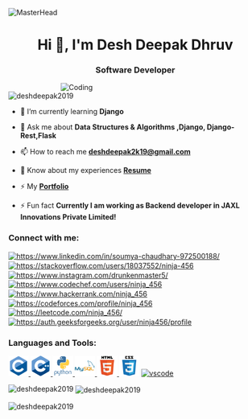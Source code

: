 ![MasterHead](https://chkskills.com/wp-content/uploads/2020/04/PNC-Animated-Banners.gif)
<h1 align="center">Hi 👋, I'm Desh Deepak Dhruv</h1>
<h3 align="center">Software Developer</h3>
<img align="right" alt="Coding" width="400" src="https://cdn.dribbble.com/users/1162077/screenshots/3848914/programmer.gif">
<p align="left"> <img src="https://komarev.com/ghpvc/?username=deshdeepak2019&label=Profile%20views&color=0e75b6&style=flat" alt="deshdeepak2019" /> </p>

- 🌱 I’m currently learning **Django**

- 💬 Ask me about **Data Structures & Algorithms ,Django, Django-Rest,Flask**

- 📫 How to reach me **deshdeepak2k19@gmail.com**

- 📄 Know about my experiences **<a href="https://drive.google.com/file/d/17YOeGztO18xUb-re-qVbn-jIGXysSPOZ/view?usp=share_link" target="_blank">Resume</a>**

- ⚡ My **<a href="https://myportfolio8954.netlify.app//" target="_blank">Portfolio</a>**

- ⚡ Fun fact **Currently I am working as Backend developer in JAXL Innovations Private Limited!**

<h3 align="left">Connect with me:</h3>
<p align="left">
<a href="https://www.linkedin.com/in/desh-deepak-dhruv-2b3a65203/" target="blank"><img align="center" src="https://raw.githubusercontent.com/rahuldkjain/github-profile-readme-generator/master/src/images/icons/Social/linked-in-alt.svg" alt="https://www.linkedin.com/in/soumya-chaudhary-972500188/" height="30" width="40" /></a>
<a href="https://stackoverflow.com/users/19534450/desh-deepak-dhruv" target="blank"><img align="center" src="https://raw.githubusercontent.com/rahuldkjain/github-profile-readme-generator/master/src/images/icons/Social/stack-overflow.svg" alt="https://stackoverflow.com/users/18037552/ninja-456" height="30" width="40" /></a>
<a href="https://www.instagram.com/dhruvdeshdeepak/" target="blank"><img align="center" src="https://raw.githubusercontent.com/rahuldkjain/github-profile-readme-generator/master/src/images/icons/Social/instagram.svg" alt="https://www.instagram.com/drunkenmaster5/" height="30" width="40" /></a>
<a href="https://www.codechef.com/users/deshdeepak2019" target="blank"><img align="center" src="https://cdn.jsdelivr.net/npm/simple-icons@3.1.0/icons/codechef.svg" alt="https://www.codechef.com/users/ninja_456" height="30" width="40" /></a>
<a href="https://www.hackerrank.com/deshdeepak_btec1" target="blank"><img align="center" src="https://raw.githubusercontent.com/rahuldkjain/github-profile-readme-generator/master/src/images/icons/Social/hackerrank.svg" alt="https://www.hackerrank.com/ninja_456" height="30" width="40" /></a>
<a href="https://codeforces.com/profile/desh_deepak_19" target="blank"><img align="center" src="https://raw.githubusercontent.com/rahuldkjain/github-profile-readme-generator/master/src/images/icons/Social/codeforces.svg" alt="https://codeforces.com/profile/ninja_456" height="30" width="40" /></a>
<a href="https://leetcode.com/desh_deepak_2k19/" target="blank"><img align="center" src="https://raw.githubusercontent.com/rahuldkjain/github-profile-readme-generator/master/src/images/icons/Social/leet-code.svg" alt="https://leetcode.com/ninja_456/" height="30" width="40" /></a>
<a href="https://auth.geeksforgeeks.org/user/deshdeepc3eo/profile" target="blank"><img align="center" src="https://raw.githubusercontent.com/rahuldkjain/github-profile-readme-generator/master/src/images/icons/Social/geeks-for-geeks.svg" alt="https://auth.geeksforgeeks.org/user/ninja456/profile" height="30" width="40" /></a>
</p>

<h3 align="left">Languages and Tools:</h3>

<p align="left"> 
<a href="https://www.cprogramming.com/" target="_blank" rel="noreferrer"> 
  <img src="https://raw.githubusercontent.com/devicons/devicon/master/icons/c/c-original.svg" alt="c" width="40" height="40"/> 
</a> 
<a href="https://www.w3schools.com/cpp/" target="_blank" rel="noreferrer"> 
  <img src="https://raw.githubusercontent.com/devicons/devicon/master/icons/cplusplus/cplusplus-original.svg" alt="cplusplus" width="40" height="40"/>
</a>  
<!-- <a href="https://www.typescriptlang.org/" target="_blank" rel="noreferrer">
  <img src="https://raw.githubusercontent.com/devicons/devicon/master/icons/typescript/typescript-original.svg" alt="typescript" width="40" height="40"/>
</a>   -->
<!-- <a href="https://reactjs.org/" target="_blank" rel="noreferrer">
  <img src="https://raw.githubusercontent.com/devicons/devicon/master/icons/react/react-original-wordmark.svg" alt="react" width="40" height="40"/></a>   -->
<!-- <a href="https://nodejs.org" target="_blank" rel="noreferrer">
  <img src="https://raw.githubusercontent.com/devicons/devicon/master/icons/nodejs/nodejs-original-wordmark.svg" alt="nodejs" width="40" height="40"/>
</a> -->
<a href="https://www.python.com/" target="_blank" rel="noreferrer">
  <img src="https://raw.githubusercontent.com/devicons/devicon/master/icons/python/python-original-wordmark.svg" alt="mysql" width="40" height="40"/> </a>
<!-- <a href="https://expressjs.com" target="_blank" rel="noreferrer">
  <img src="https://raw.githubusercontent.com/devicons/devicon/master/icons/express/express-original-wordmark.svg" alt="express" width="40" height="40"/>
</a> -->
<a href="https://www.mysql.com/" target="_blank" rel="noreferrer">
  <img src="https://raw.githubusercontent.com/devicons/devicon/master/icons/mysql/mysql-original-wordmark.svg" alt="mysql" width="40" height="40"/> </a>
<a href="https://www.w3.org/html/" target="_blank" rel="noreferrer">
  <img src="https://raw.githubusercontent.com/devicons/devicon/master/icons/html5/html5-original-wordmark.svg" alt="html5" width="40" height="40"/> </a>
<a href="https://www.w3schools.com/css/" target="_blank" rel="noreferrer"> 
  <img src="https://raw.githubusercontent.com/devicons/devicon/master/icons/css3/css3-original-wordmark.svg" alt="css3" width="40" height="40"/></a>
<a href="https://code.visualstudio.com/" target="_blank" rel="noreferrer">
  <img src="https://www.vectorlogo.zone/logos/visualstudio_code/visualstudio_code-icon.svg" alt="vscode" width="40" height="40"/>
</a>   
</p>

<p><img align="left" src="https://github-readme-stats.vercel.app/api/top-langs?username=deshdeepak2019&show_icons=true&locale=en&layout=compact&theme=tokyonight" alt="deshdeepak2019" /></p>

<p>&nbsp;<img align="center" src="https://github-readme-stats.vercel.app/api?username=deshdeepak2019&show_icons=true&locale=en&theme=tokyonight" alt="deshdeepak2019" /></p>

<p><img align="center" src="https://github-readme-streak-stats.herokuapp.com/?user=deshdeepak2019&theme=tokyonight" alt="deshdeepak2019" /></p>
